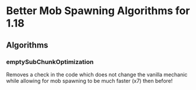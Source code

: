 # Better Mob Spawning Algorithms for 1.18

## Algorithms

### emptySubChunkOptimization
Removes a check in the code which does not change the vanilla mechanic while allowing for mob spawning to be much faster (x7) then before!
